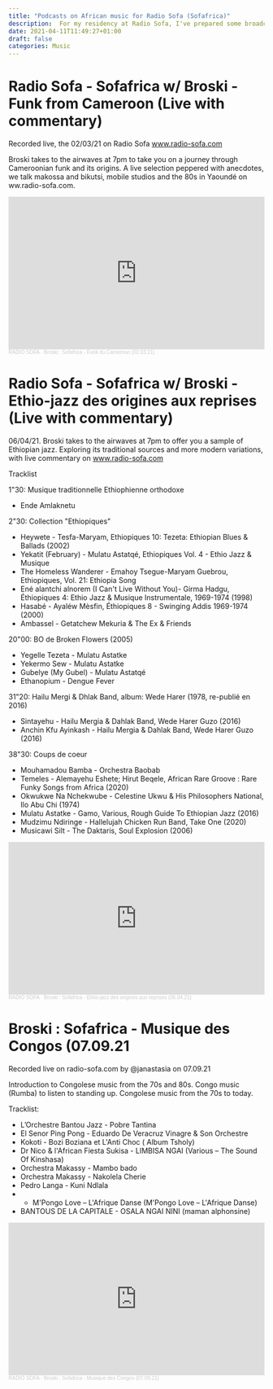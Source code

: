 ```yaml
---
title: "Podcasts on African music for Radio Sofa (Sofafrica)"
description:  For my residency at Radio Sofa, I've prepared some broadcasts that I've recorded live.
date: 2021-04-11T11:49:27+01:00
draft: false
categories: Music
---
```



# Radio Sofa - Sofafrica w/ Broski - Funk from Cameroon (Live with commentary)


Recorded live, the 02/03/21 on Radio Sofa www.radio-sofa.com

Broski takes to the airwaves at 7pm to take you on a journey through Cameroonian funk and its origins. A live selection peppered with anecdotes, we talk makossa and bikutsi, mobile studios and the 80s in Yaoundé on ww.radio-sofa.com.




<iframe width="100%" height="300" scrolling="no" frameborder="no" allow="autoplay" src="https://w.soundcloud.com/player/?url=https%3A//api.soundcloud.com/tracks/2012970191&color=%23ff5500&auto_play=false&hide_related=false&show_comments=true&show_user=true&show_reposts=false&show_teaser=true&visual=true"></iframe><div style="font-size: 10px; color: #cccccc;line-break: anywhere;word-break: normal;overflow: hidden;white-space: nowrap;text-overflow: ellipsis; font-family: Interstate,Lucida Grande,Lucida Sans Unicode,Lucida Sans,Garuda,Verdana,Tahoma,sans-serif;font-weight: 100;"><a href="https://soundcloud.com/radio-sofa" title="RADIO SOFA" target="_blank" style="color: #cccccc; text-decoration: none;">RADIO SOFA</a> · <a href="https://soundcloud.com/radio-sofa/broski-sofafrica-funk-du" title="Broski : Sofafrica - Funk du Cameroun (02.03.21)" target="_blank" style="color: #cccccc; text-decoration: none;">Broski : Sofafrica - Funk du Cameroun (02.03.21)</a></div>


# Radio Sofa - Sofafrica w/ Broski - Ethio-jazz des origines aux reprises (Live with commentary)

06/04/21. Broski takes to the airwaves at 7pm to offer you a sample of Ethiopian jazz.
Exploring its traditional sources and more modern variations, with live commentary on www.radio-sofa.com


Tracklist

1"30: Musique traditionnelle Ethiophienne orthodoxe

- Ende Amlaknetu

2"30: Collection "Ethiopiques"

- Heywete - Tesfa-Maryam, Ethiopiques 10: Tezeta: Ethiopian Blues & Ballads (2002)
- Yekatit (February) - Mulatu Astatqé, Ethiopiques Vol. 4 - Ethio Jazz & Musique
- The Homeless Wanderer - Emahoy Tsegue-Maryam Guebrou, Ethiopiques, Vol. 21: Ethiopia Song
- Ené alantchi alnorem (I Can't Live Without You)- Girma Hadgu, Éthiopiques 4: Ethio Jazz & Musique Instrumentale, 1969-1974 (1998)
- Hasabé - Ayaléw Mèsfin, Éthiopiques 8 - Swinging Addis 1969-1974 (2000)
- Ambassel - Getatchew Mekuria & The Ex & Friends

20"00: BO de Broken Flowers (2005)

- Yegelle Tezeta - Mulatu Astatke
- Yekermo Sew - Mulatu Astatke
- Gubelye (My Gubel) - Mulatu Astatqé
- Ethanopium - Dengue Fever

31"20: Hailu Mergi & Dhlak Band, album: Wede Harer (1978, re-publié en 2016)

- Sintayehu - Hailu Mergia & Dahlak Band, Wede Harer Guzo (2016)
- Anchin Kfu Ayinkash - Hailu Mergia & Dahlak Band, Wede Harer Guzo (2016)

38"30: Coups de coeur

- Mouhamadou Bamba - Orchestra Baobab
- Temeles - Alemayehu Eshete; Hirut Beqele, African Rare Groove : Rare Funky Songs from Africa (2020)
- Okwukwe Na Nchekwube - Celestine Ukwu & His Philosophers National, Ilo Abu Chi (1974)
- Mulatu Astatke - Gamo, Various, Rough Guide To Ethiopian Jazz (2016)
- Mudzimu Ndiringe - Hallelujah Chicken Run Band, Take One (2020)
- Musicawi Silt - The Daktaris, Soul Explosion (2006)




<iframe width="100%" height="300" scrolling="no" frameborder="no" allow="autoplay" src="https://w.soundcloud.com/player/?url=https%3A//api.soundcloud.com/tracks/2012970187&color=%23ff5500&auto_play=false&hide_related=false&show_comments=true&show_user=true&show_reposts=false&show_teaser=true&visual=true"></iframe><div style="font-size: 10px; color: #cccccc;line-break: anywhere;word-break: normal;overflow: hidden;white-space: nowrap;text-overflow: ellipsis; font-family: Interstate,Lucida Grande,Lucida Sans Unicode,Lucida Sans,Garuda,Verdana,Tahoma,sans-serif;font-weight: 100;"><a href="https://soundcloud.com/radio-sofa" title="RADIO SOFA" target="_blank" style="color: #cccccc; text-decoration: none;">RADIO SOFA</a> · <a href="https://soundcloud.com/radio-sofa/broski-sofafrica-ethio-jazz" title="Broski : Sofafrica - Ethio-jazz des origines aux reprises (06.04.21)" target="_blank" style="color: #cccccc; text-decoration: none;">Broski : Sofafrica - Ethio-jazz des origines aux reprises (06.04.21)</a></div>


# Broski : Sofafrica - Musique des Congos (07.09.21

Recorded live on radio-sofa.com by @janastasia on 07.09.21

Introduction to Congolese music from the 70s and 80s. Congo music (Rumba) to listen to standing up. Congolese music from the 70s to today.

Tracklist:

- L’Orchestre Bantou Jazz - Pobre Tantina
- El Senor Ping Pong - Eduardo De Veracruz Vinagre & Son Orchestre
- Kokoti - Bozi Boziana et L'Anti Choc ( Album Tsholy)
- Dr Nico & l'African Fiesta Sukisa - LIMBISA NGAI (Various – The Sound Of Kinshasa)
- Orchestra Makassy - Mambo bado
- Orchestra Makassy - Nakolela Cherie
- Pedro Langa - Kuni Ndlala
- - M'Pongo Love – L'Afrique Danse (M'Pongo Love – L'Afrique Danse)
- BANTOUS DE LA CAPITALE - OSALA NGAI NINI (maman alphonsine)

<iframe width="100%" height="300" scrolling="no" frameborder="no" allow="autoplay" src="https://w.soundcloud.com/player/?url=https%3A//api.soundcloud.com/tracks/2012970195&color=%23ff5500&auto_play=false&hide_related=false&show_comments=true&show_user=true&show_reposts=false&show_teaser=true&visual=true"></iframe><div style="font-size: 10px; color: #cccccc;line-break: anywhere;word-break: normal;overflow: hidden;white-space: nowrap;text-overflow: ellipsis; font-family: Interstate,Lucida Grande,Lucida Sans Unicode,Lucida Sans,Garuda,Verdana,Tahoma,sans-serif;font-weight: 100;"><a href="https://soundcloud.com/radio-sofa" title="RADIO SOFA" target="_blank" style="color: #cccccc; text-decoration: none;">RADIO SOFA</a> · <a href="https://soundcloud.com/radio-sofa/broski-sofafrica-musique-des" title="Broski : Sofafrica - Musique des Congos (07.09.21)" target="_blank" style="color: #cccccc; text-decoration: none;">Broski : Sofafrica - Musique des Congos (07.09.21)</a></div>
